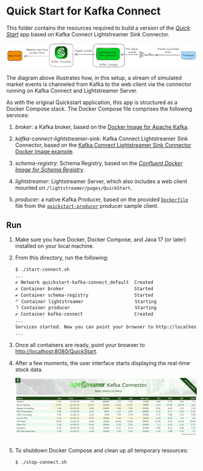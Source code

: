 # Quick Start for Kafka Connect

This folder contains the resources required to build a version of the [_Quick Start_]((../../README.md#quick-start-set-up-in-5-minutes)) app based on Kafka Connect Lightstreamer Sink Connector.

![Quickstart Diagram](../../pictures/quickstart-kafka-connect-diagram.png)

The diagram above illustrates how, in this setup, a stream of simulated market events is channeled from Kafka to the web client via the connector running on Kafka Connect and Lightstreamer Server.

As with the original Quickstart application, this app is structured as a Docker Compose stack. The Docker Compose file comprises the following services:

1. _broker_: a Kafka broker, based on the [Docker Image for Apache Kafka](https://kafka.apache.org/documentation/#docker). 

2. _kafka-connect-lightstreamer-sink_: Kafka Connect Lightstreamer Sink Connector, based on the [Kafka Connect Lightstreamer Sink Connector Docker image example](../docker-kafka-connect/).

3. _schema-registry_: Schema Registry, based on the [_Confluent Docker Image for Schema Registry_](https://hub.docker.com/r/confluentinc/cp-schema-registry).

4. _lightstreamer_: Lightstreamer Server, which also includes a web client mounted on `/lightstreamer/pages/QuickStart`.

5. _producer_: a native Kafka Producer, based on the provided [`Dockerfile`](examples/quickstart-producer/Dockerfile) file from the [`quickstart-producer`](examples/quickstart-producer/) producer sample client.

## Run

1. Make sure you have Docker, Docker Compose, and Java 17 (or later) installed on your local machine.

2. From this directory, run the following:

   ```sh
   $ ./start-connect.sh
   ...
   ✔ Network quickstart-kafka-connect_default  Created                                               
   ✔ Container broker                          Started                                     
   ✔ Container schema-registry                 Started                                
   ⠋ Container lightstreamer                   Starting                                                                 
   ⠹ Container producer                        Starting                            
   ✔ Container kafka-connect                   Created  
   ...
   Services started. Now you can point your browser to http://localhost:8080/QuickStart to see real-time data.
   ...
   ```

3. Once all containers are ready, point your browser to [http://localhost:8080/QuickStart](http://localhost:8080/QuickStart).

4. After a few moments, the user interface starts displaying the real-time stock data.

   ![Demo](../../pictures/quickstart.gif)

5. To shutdown Docker Compose and clean up all temporary resources:

   ```sh
   $ ./stop-connect.sh
   ```
